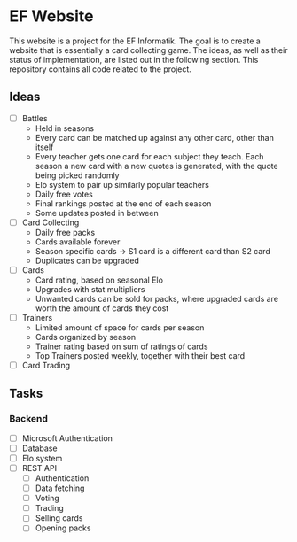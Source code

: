 # EF Website
This website is a project for the EF Informatik. The goal is to create a website that is essentially a card collecting game. The ideas, as well as their status of implementation, are listed out in the following section. This repository contains all code related to the project.
## Ideas
- [ ] Battles
  - Held in seasons
  - Every card can be matched up against any other card, other than itself
  - Every teacher gets one card for each subject they teach. Each season a new card with a new quotes is generated, with the quote being picked randomly
  - Elo system to pair up similarly popular teachers
  - Daily free votes
  - Final rankings posted at the end of each season
  - Some updates posted in between
- [ ] Card Collecting
  - Daily free packs
  - Cards available forever
  - Season specific cards -> S1 card is a different card than S2 card
  - Duplicates can be upgraded
- [ ] Cards
  - Card rating, based on seasonal Elo
  - Upgrades with stat multipliers
  - Unwanted cards can be sold for packs, where upgraded cards are worth the amount of cards they cost
- [ ] Trainers
  - Limited amount of space for cards per season
  - Cards organized by season
  - Trainer rating based on sum of ratings of cards
  - Top Trainers posted weekly, together with their best card
- [ ] Card Trading
## Tasks
### Backend
- [ ] Microsoft Authentication
- [ ] Database
- [ ] Elo system
- [ ] REST API
  - [ ] Authentication
  - [ ] Data fetching
  - [ ] Voting
  - [ ] Trading
  - [ ] Selling cards
  - [ ] Opening packs
